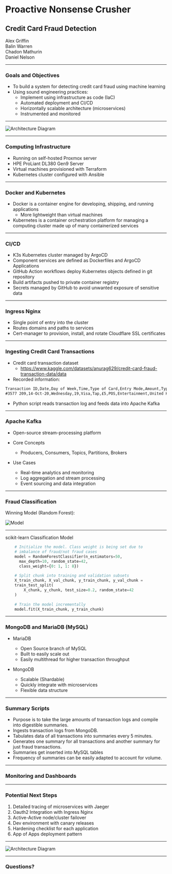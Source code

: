 # Proactive Nonsense Crusher
## Credit Card Fraud Detection

Alex Griffin  
Balin Warren  
Chadon Mathurin  
Daniel Nelson

---

### Goals and Objectives

- To build a system for detecting credit card fraud using machine learning
- Using sound engineering practices:
  - Implement using infrastructure as code (IaC)
  - Automated deployment and CI/CD
  - Horizontally scalable architecture (microservices)
  - Instrumented and monitored

---

![Architecture Diagram](./assets/architecture_diagram.png)

---

### Computing Infrastructure

- Running on self-hosted Proxmox server
- HPE ProLiant DL380 Gen9 Server
- Virtual machines provisioned with Terraform
- Kubernetes cluster configured with Ansible

---

### Docker and Kubernetes

- Docker is a container engine for developing, shipping, and running applications
  - More lightweight than virtual machines
- Kubernetes is a container orchestration platform for managing a computing cluster made up of many containerized services

---

### CI/CD

- K3s Kubernetes cluster managed by ArgoCD
- Component services are defined as Dockerfiles and ArgoCD Applications
- GitHub Action workflows deploy  Kubernetes objects defined in git repository
- Build artifacts pushed to private container registry
- Secrets managed by GitHub to avoid unwanted exposure of sensitive data

---

### Ingress Nginx

- Single point of entry into the cluster
- Routes domains and paths to services
- Cert-manager to provision, install, and rotate Cloudflare SSL certificates

---
### Ingesting Credit Card Transactions

- Credit card transaction dataset
  - https://www.kaggle.com/datasets/anurag629/credit-card-fraud-transaction-data/data
- Recorded information:

```txt
Transaction ID,Date,Day of Week,Time,Type of Card,Entry Mode,Amount,Type of Transaction,Merchant Group,Country of Transaction,Shipping Address,Country of Residence,Gender,Age,Bank,Fraud
#3577 209,14-Oct-20,Wednesday,19,Visa,Tap,£5,POS,Entertainment,United Kingdom,United Kingdom,United Kingdom,M,25.2,RBS,0

```

- Python script reads transaction log and feeds data into Apache Kafka

---

### Apache Kafka

- Open-source stream-processing platform

  <!-- Designed for high-throughput, fault-tolerant, and real-time data streaming. -->

- Core Concepts
  - Producers, <!-- Applications that publish data to Kafka topics. -->
    Consumers, <!-- Applications that read data from topics. -->
    Topics, <!-- Categories or feed names to which messages are published. -->
    Partitions, <!-- Sub-divisions of topics for parallel processing. -->
    Brokers <!-- Servers that store and serve messages; form a Kafka cluster. -->

- Use Cases
  - Real-time analytics and monitoring
  - Log aggregation and stream processing
  - Event sourcing and data integration

---

### Fraud Classification

Winning Model (Random Forest):

![Model](.\classifier\training\modelThree\confusion_matrix.png)

---

scikit-learn Classification Model

```python
    # Initialize the model. Class weight is being set due to 
    # imbalance of fraud/not fraud cases
    model = RandomForestClassifier(n_estimators=50, 
      max_depth=10, random_state=42, 
      class_weight={0: 1, 1: 8})
    
    # Split chunk into training and validation subsets
    X_train_chunk, X_val_chunk, y_train_chunk, y_val_chunk = 
    train_test_split(
        X_chunk, y_chunk, test_size=0.2, random_state=42
    )
    
    # Train the model incrementally
    model.fit(X_train_chunk, y_train_chunk)  
```

---

### MongoDB and MariaDB (MySQL)

- MariaDB
  - Open Source branch of MySQL
  - Built to easily scale out
  - Easily multithread for higher transaction throughput

- MongoDB
  -  Scalable (Shardable)
  -  Quickly integrate with microservices
  -  Flexible data structure

---

### Summary Scripts
- Purpose is to take the large amounts of transaction logs and compile into digestible summaries.
- Ingests transaction logs from MongoDB.
- Tabulates data of all transactions into summaries every 5 minutes.
- Generates one summary for all transactions and another summary for just fraud transactions.
- Summaries get inserted into MySQL tables
- Frequency of summaries can be easily adapted to account for volume.

  
---

### Monitoring and Dashboards

---

### Potential Next Steps

1. Detailed tracing of microservices with Jaeger
2. Oauth2 Integration with Ingress Nginx
3. Active-Active node/cluster failover
4. Dev environment with canary releases
5. Hardening checklist for each application
6. App of Apps deployment pattern

---

<!-- Repeat this slide at the end after going through each component. -->
![Architecture Diagram](./assets/architecture_diagram.png)

---

### Questions?
